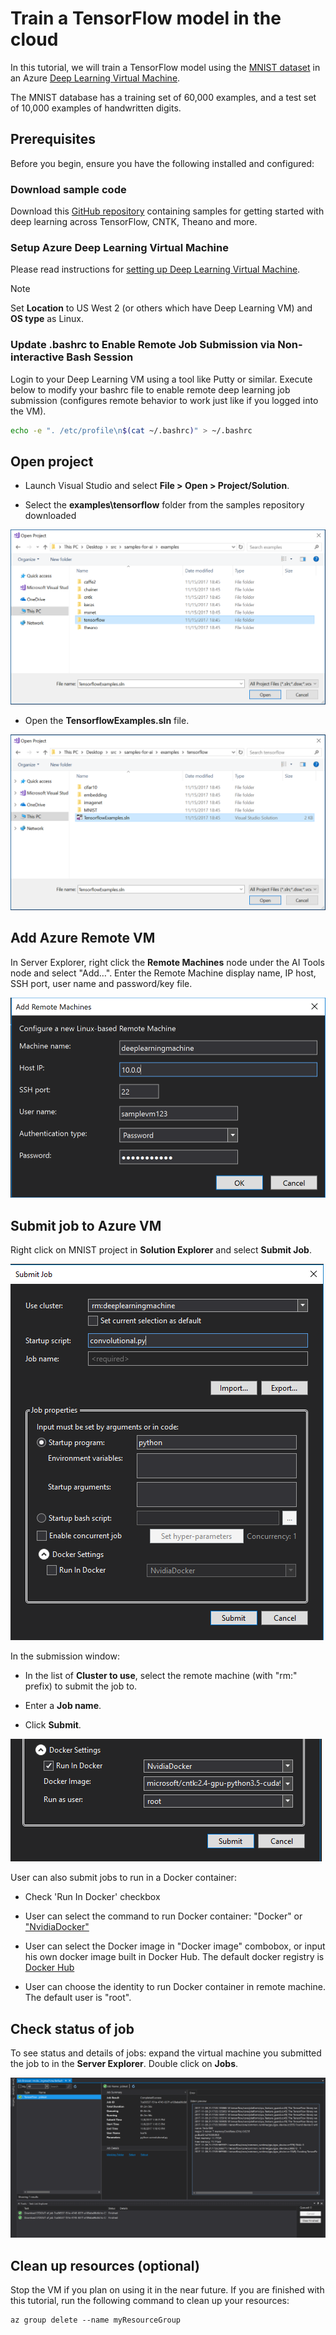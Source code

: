 # Train a TensorFlow model in the cloud
In this tutorial, we will train a TensorFlow model using the [MNIST dataset](http://yann.lecun.com/exdb/mnist/) in an Azure [Deep Learning Virtual Machine](https://docs.microsoft.com/azure/machine-learning/data-science-virtual-machine/deep-learning-dsvm-overview). 

The MNIST database has a training set of 60,000 examples, and a test set of 10,000 examples of handwritten digits.

## Prerequisites
Before you begin, ensure you have the following installed and configured:

### Download sample code
Download this [GitHub repository](https://github.com/Microsoft/samples-for-ai) containing samples for getting started with deep learning across TensorFlow, CNTK, Theano and more.

### Setup Azure Deep Learning Virtual Machine
Please read instructions for [setting up Deep Learning Virtual Machine](https://docs.microsoft.com/azure/machine-learning/data-science-virtual-machine/provision-deep-learning-dsvm). 

> [!NOTE] 
> Set **Location** to US West 2 (or others which have Deep Learning VM) and **OS type** as Linux.

### Update .bashrc to Enable Remote Job Submission via Non-interactive Bash Session
Login to your Deep Learning VM using a tool like Putty or similar. Execute below to modify your bashrc file to enable remote deep learning job submission (configures remote behavior to work just like if you logged into the VM).

```bash
echo -e ". /etc/profile\n$(cat ~/.bashrc)" > ~/.bashrc
``` 

## Open project

- Launch Visual Studio and select **File > Open > Project/Solution**.

- Select the **examples\tensorflow** folder from the samples repository downloaded  

![Open project](./media/tensorflow-local/open-folder.png)

- Open the **TensorflowExamples.sln** file.

![Open solution](./media/tensorflow-local/open-solution.png)

## Add Azure Remote VM

In Server Explorer, right click the **Remote Machines** node under the AI Tools node and select "Add…". Enter the Remote Machine display name, IP host, SSH port, user name and password/key file. 

![Add a new remote machine](./media/tensorflow-vm/add-remote-vm.png)

## Submit job to Azure VM
Right click on MNIST project in **Solution Explorer** and select **Submit Job**.

![Job submission to a remote machine](./media/tensorflow-vm/job-submission.png)

In the submission window:

- In the list of **Cluster to use**, select the remote machine (with "rm:" prefix) to submit the job to.

- Enter a **Job name**. 

- Click **Submit**. 

![Job submission to Docker container](./media/tensorflow-vm/job-submission-docker.png)

User can also submit jobs to run in a Docker container:

- Check 'Run In Docker' checkbox

- User can select the command to run Docker container: "Docker" or ["NvidiaDocker"](https://github.com/NVIDIA/nvidia-docker)

- User can select the Docker image in "Docker image" combobox, or input his own docker image built in Docker Hub. The default docker registry is [Docker Hub](https://hub.docker.com/)

- User can choose the identity to run Docker container in remote machine. The default user is "root".


## Check status of job 
To see status and details of jobs: expand the virtual machine you submitted the job to in the **Server Explorer**. Double click on **Jobs**.

![Job browser](./media/tensorflow-vm/job-browser.png)

## Clean up resources (optional)

Stop the VM if you plan on using it in the near future. If you are finished with this tutorial, run the following command to clean up your resources:

```azure-interactive
az group delete --name myResourceGroup
```
